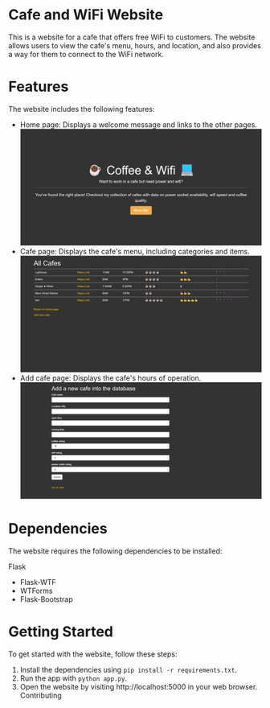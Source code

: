 # Cafe and WiFi Website
This is a website for a cafe that offers free WiFi to customers. The website allows users to view the cafe's menu, hours, and location, and also provides a way for them to connect to the WiFi network.

# Features

The website includes the following features:

- Home page: Displays a welcome message and links to the other pages.
![Home](./static/img/home.png)
- Cafe page: Displays the cafe's menu, including categories and items.
![Cafe](./static/img/cafe.png)
- Add cafe page: Displays the cafe's hours of operation.
![Add](./static/img/add.png)

# Dependencies
The website requires the following dependencies to be installed:

Flask
- Flask-WTF
- WTForms
- Flask-Bootstrap

# Getting Started
To get started with the website, follow these steps:

1. Install the dependencies using `pip install -r requirements.txt`.
2. Run the app with `python app.py`.
3. Open the website by visiting http://localhost:5000 in your web browser.
Contributing


